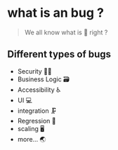 # what is an bug ?


> We all know what is 🐞 right ?


## Different types of bugs


- Security 👮🏼
- Business Logic 🗃
- Accessibility ♿️
- UI 💻
- integration 🗜
- Regression 🤕
- scaling 🖥
- more... 🌏

